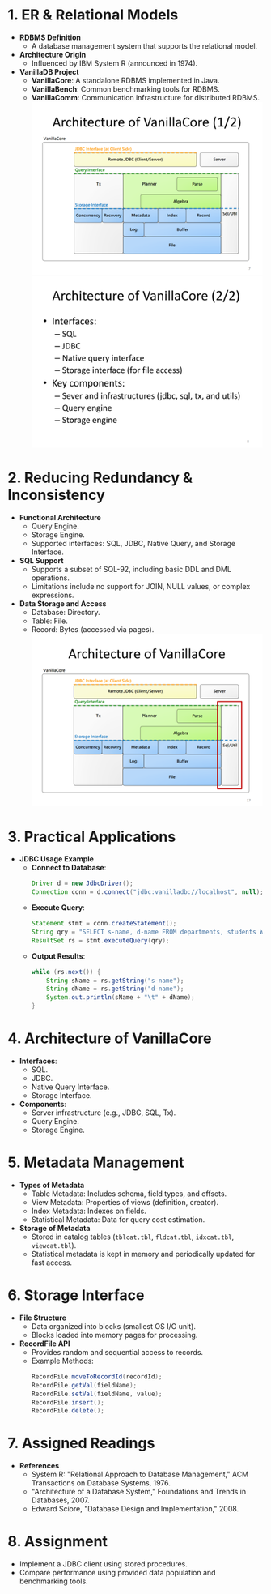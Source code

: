 # 1. ER & Relational Models
- **RDBMS Definition**
  - A database management system that supports the relational model.
- **Architecture Origin**
  - Influenced by IBM System R (announced in 1974).
- **VanillaDB Project**
  - **VanillaCore**: A standalone RDBMS implemented in Java.
  - **VanillaBench**: Common benchmarking tools for RDBMS.
  - **VanillaComm**: Communication infrastructure for distributed RDBMS.
![alt text](pic/3-1/3-1-1.png)
![alt text](pic/3-1/3-1-2.png)
# 2. Reducing Redundancy & Inconsistency
- **Functional Architecture**
  - Query Engine.
  - Storage Engine.
  - Supported interfaces: SQL, JDBC, Native Query, and Storage Interface.
- **SQL Support**
  - Supports a subset of SQL-92, including basic DDL and DML operations.
  - Limitations include no support for JOIN, NULL values, or complex expressions.
- **Data Storage and Access**
  - Database: Directory.
  - Table: File.
  - Record: Bytes (accessed via pages).
![alt text](pic/3-1/3-1-3.png)
# 3. Practical Applications
- **JDBC Usage Example**
  - **Connect to Database**:
    ```java
    Driver d = new JdbcDriver();
    Connection conn = d.connect("jdbc:vanilladb://localhost", null);
    ```
  - **Execute Query**:
    ```java
    Statement stmt = conn.createStatement();
    String qry = "SELECT s-name, d-name FROM departments, students WHERE major-id = d-id";
    ResultSet rs = stmt.executeQuery(qry);
    ```
  - **Output Results**:
    ```java
    while (rs.next()) {
        String sName = rs.getString("s-name");
        String dName = rs.getString("d-name");
        System.out.println(sName + "\t" + dName);
    }
    ```

# 4. Architecture of VanillaCore
- **Interfaces**:
  - SQL.
  - JDBC.
  - Native Query Interface.
  - Storage Interface.
- **Components**:
  - Server infrastructure (e.g., JDBC, SQL, Tx).
  - Query Engine.
  - Storage Engine.

# 5. Metadata Management
- **Types of Metadata**
  - Table Metadata: Includes schema, field types, and offsets.
  - View Metadata: Properties of views (definition, creator).
  - Index Metadata: Indexes on fields.
  - Statistical Metadata: Data for query cost estimation.
- **Storage of Metadata**
  - Stored in catalog tables (`tblcat.tbl`, `fldcat.tbl`, `idxcat.tbl`, `viewcat.tbl`).
  - Statistical metadata is kept in memory and periodically updated for fast access.

# 6. Storage Interface
- **File Structure**
  - Data organized into blocks (smallest OS I/O unit).
  - Blocks loaded into memory pages for processing.
- **RecordFile API**
  - Provides random and sequential access to records.
  - Example Methods:
    ```java
    RecordFile.moveToRecordId(recordId);
    RecordFile.getVal(fieldName);
    RecordFile.setVal(fieldName, value);
    RecordFile.insert();
    RecordFile.delete();
    ```

# 7. Assigned Readings
- **References**
  - System R: "Relational Approach to Database Management," ACM Transactions on Database Systems, 1976.
  - "Architecture of a Database System," Foundations and Trends in Databases, 2007.
  - Edward Sciore, "Database Design and Implementation," 2008.

# 8. Assignment
- Implement a JDBC client using stored procedures.
- Compare performance using provided data population and benchmarking tools.
